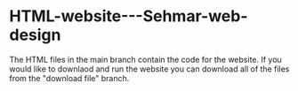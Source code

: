 # HTML-website---Sehmar-web-design

The HTML files in the main branch contain the code for the website. If you would like to downlaod and run the website you can download all of the files from the "download file" branch.
